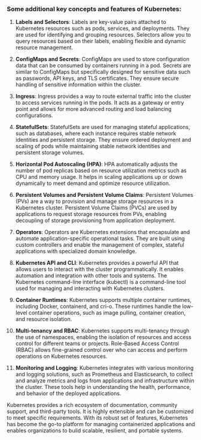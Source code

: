 ### Some additional key concepts and features of Kubernetes:

1. **Labels and Selectors**: Labels are key-value pairs attached to Kubernetes resources such as pods, services, and deployments. They are used for identifying and grouping resources. Selectors allow you to query resources based on their labels, enabling flexible and dynamic resource management.

2. **ConfigMaps and Secrets**: ConfigMaps are used to store configuration data that can be consumed by containers running in a pod. Secrets are similar to ConfigMaps but specifically designed for sensitive data such as passwords, API keys, and TLS certificates. They ensure secure handling of sensitive information within the cluster.

3. **Ingress**: Ingress provides a way to route external traffic into the cluster to access services running in the pods. It acts as a gateway or entry point and allows for more advanced routing and load balancing configurations.

4. **StatefulSets**: StatefulSets are used for managing stateful applications, such as databases, where each instance requires stable network identities and persistent storage. They ensure ordered deployment and scaling of pods while maintaining stable network identities and persistent storage volumes.

5. **Horizontal Pod Autoscaling (HPA)**: HPA automatically adjusts the number of pod replicas based on resource utilization metrics such as CPU and memory usage. It helps in scaling applications up or down dynamically to meet demand and optimize resource utilization.

6. **Persistent Volumes and Persistent Volume Claims**: Persistent Volumes (PVs) are a way to provision and manage storage resources in a Kubernetes cluster. Persistent Volume Claims (PVCs) are used by applications to request storage resources from PVs, enabling decoupling of storage provisioning from application deployment.

7. **Operators**: Operators are Kubernetes extensions that encapsulate and automate application-specific operational tasks. They are built using custom controllers and enable the management of complex, stateful applications with specialized domain knowledge.

8. **Kubernetes API and CLI**: Kubernetes provides a powerful API that allows users to interact with the cluster programmatically. It enables automation and integration with other tools and systems. The Kubernetes command-line interface (kubectl) is a command-line tool used for managing and interacting with Kubernetes clusters.

9. **Container Runtimes**: Kubernetes supports multiple container runtimes, including Docker, containerd, and cri-o. These runtimes handle the low-level container operations, such as image pulling, container creation, and resource isolation.

10. **Multi-tenancy and RBAC**: Kubernetes supports multi-tenancy through the use of namespaces, enabling the isolation of resources and access control for different teams or projects. Role-Based Access Control (RBAC) allows fine-grained control over who can access and perform operations on Kubernetes resources.

11. **Monitoring and Logging**: Kubernetes integrates with various monitoring and logging solutions, such as Prometheus and Elasticsearch, to collect and analyze metrics and logs from applications and infrastructure within the cluster. These tools help in understanding the health, performance, and behavior of the deployed applications.

Kubernetes provides a rich ecosystem of documentation, community support, and third-party tools. It is highly extensible and can be customized to meet specific requirements. With its robust set of features, Kubernetes has become the go-to platform for managing containerized applications and enables organizations to build scalable, resilient, and portable systems.
